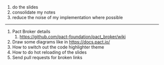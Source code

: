 1. do the slides
1. consolidate my notes
1. reduce the noise of my implementation where possible

---

1. Pact Broker details
   1. https://github.com/pact-foundation/pact_broker/wiki
1. Draw some diagrams like in https://docs.pact.io/
1. How to switch out the code highlighter theme
1. How to do hot reloading of the slides
1. Send pull requests for broken links